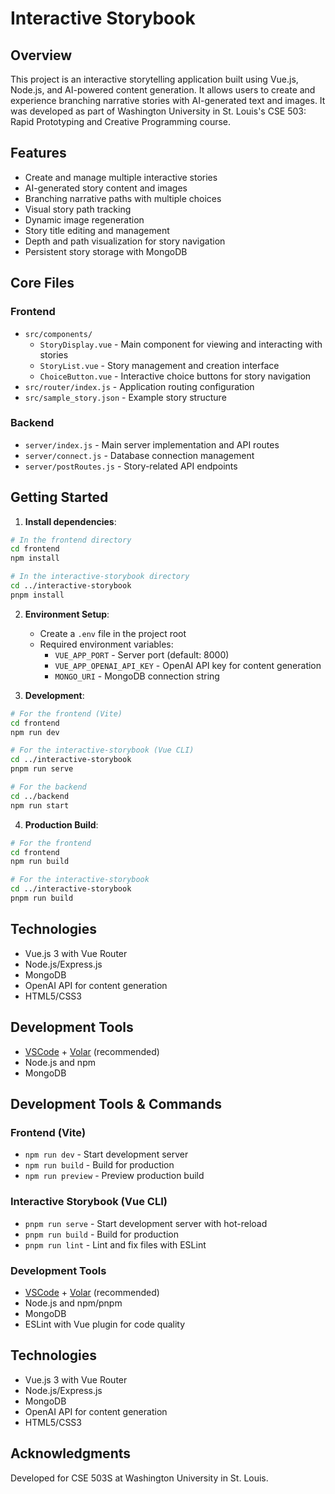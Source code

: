 # Interactive Storybook

## Overview

This project is an interactive storytelling application built using Vue.js, Node.js, and AI-powered content generation. It allows users to create and experience branching narrative stories with AI-generated text and images. It was developed as part of Washington University in St. Louis's CSE 503: Rapid Prototyping and Creative Programming course.

## Features

- Create and manage multiple interactive stories
- AI-generated story content and images
- Branching narrative paths with multiple choices
- Visual story path tracking
- Dynamic image regeneration
- Story title editing and management
- Depth and path visualization for story navigation
- Persistent story storage with MongoDB

## Core Files

### Frontend
- `src/components/`
  - `StoryDisplay.vue` - Main component for viewing and interacting with stories
  - `StoryList.vue` - Story management and creation interface
  - `ChoiceButton.vue` - Interactive choice buttons for story navigation
- `src/router/index.js` - Application routing configuration
- `src/sample_story.json` - Example story structure

### Backend
- `server/index.js` - Main server implementation and API routes
- `server/connect.js` - Database connection management
- `server/postRoutes.js` - Story-related API endpoints

## Getting Started

1. **Install dependencies**:
```sh
# In the frontend directory
cd frontend
npm install

# In the interactive-storybook directory
cd ../interactive-storybook
pnpm install
```

2. **Environment Setup**:
   - Create a `.env` file in the project root
   - Required environment variables:
     - `VUE_APP_PORT` - Server port (default: 8000)
     - `VUE_APP_OPENAI_API_KEY` - OpenAI API key for content generation
     - `MONGO_URI` - MongoDB connection string

3. **Development**:
```sh
# For the frontend (Vite)
cd frontend
npm run dev

# For the interactive-storybook (Vue CLI)
cd ../interactive-storybook
pnpm run serve

# For the backend
cd ../backend
npm run start
```

4. **Production Build**:
```sh
# For the frontend
cd frontend
npm run build

# For the interactive-storybook
cd ../interactive-storybook
pnpm run build
```

## Technologies

- Vue.js 3 with Vue Router
- Node.js/Express.js
- MongoDB
- OpenAI API for content generation
- HTML5/CSS3

## Development Tools

- [VSCode](https://code.visualstudio.com/) + [Volar](https://marketplace.visualstudio.com/items?itemName=Vue.volar) (recommended)
- Node.js and npm
- MongoDB

## Development Tools & Commands

### Frontend (Vite)
- `npm run dev` - Start development server
- `npm run build` - Build for production
- `npm run preview` - Preview production build

### Interactive Storybook (Vue CLI)
- `pnpm run serve` - Start development server with hot-reload
- `pnpm run build` - Build for production
- `pnpm run lint` - Lint and fix files with ESLint

### Development Tools
- [VSCode](https://code.visualstudio.com/) + [Volar](https://marketplace.visualstudio.com/items?itemName=Vue.volar) (recommended)
- Node.js and npm/pnpm
- MongoDB
- ESLint with Vue plugin for code quality

## Technologies

- Vue.js 3 with Vue Router
- Node.js/Express.js
- MongoDB
- OpenAI API for content generation
- HTML5/CSS3

## Acknowledgments

Developed for CSE 503S at Washington University in St. Louis.
